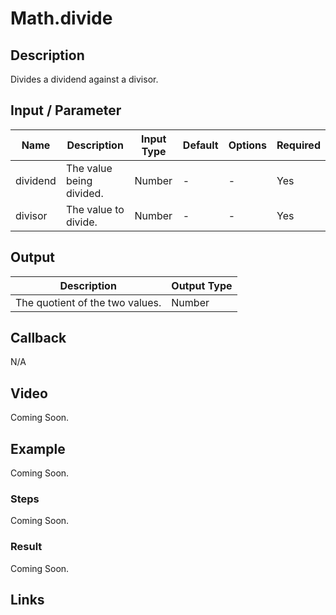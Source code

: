 # Math.divide

## Description

Divides a dividend against a divisor.

## Input / Parameter

| Name | Description | Input Type | Default | Options | Required |
| ------ | ------ | ------ | ------ | ------ | ------ |
| dividend | The value being divided. | Number | - | - | Yes |
| divisor | The value to divide. | Number | - | - | Yes |

## Output

| Description | Output Type |
| ------ | ------ |
| The quotient of the two values. | Number |

## Callback

N/A

## Video

Coming Soon.

<!-- Format: [![Video]({image-path}?raw=true)]({url-link}) -->

## Example

Coming Soon.

<!-- Share a scenario, like a user requirements. -->

### Steps

Coming Soon.

<!-- Show the steps and share some screenshots.

1. .....

Format: ![]({image-path}?raw=true) -->

### Result

Coming Soon.

<!-- Explain the output.

Format: ![]({image-path}?raw=true) -->

## Links